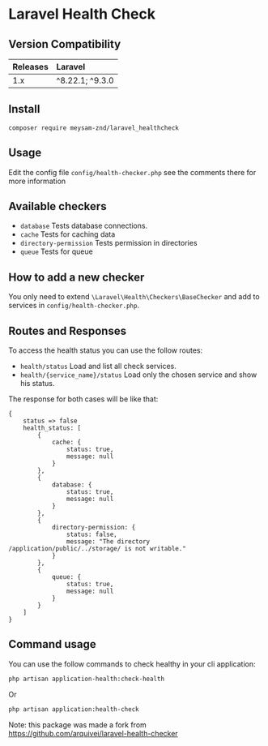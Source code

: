 # Laravel Health Check

## Version Compatibility

| Releases | Laravel          |
|:---------|:-----------------|
| 1.x      | ^8.22.1; ^9.3.0  |

## Install

```shell script
composer require meysam-znd/laravel_healthcheck
```

## Usage
Edit the config file `config/health-checker.php` see the comments there for more information

## Available checkers
- `database` Tests database connections.
- `cache` Tests for caching data
- `directory-permission` Tests permission in directories
- `queue` Tests for queue

## How to add a new checker
You only need to extend `\Laravel\Health\Checkers\BaseChecker` and add to services in `config/health-checker.php`.

## Routes and Responses

To access the health status you can use the follow routes:

- `health/status` Load and list all check services.
- `health/{service_name}/status` Load only the chosen service and show his status.

The response for both cases will be like that:

```
{
    status => false
    health_status: [
        {
            cache: {
                status: true,
                message: null
            }
        },
        {
            database: {
                status: true,
                message: null
            }
        },
        {
            directory-permission: {
                status: false,
                message: "The directory /application/public/../storage/ is not writable."
            }
        },
        {
            queue: {
                status: true,
                message: null
            }
        }
    ]
}
```

## Command usage

You can use the follow commands to check healthy in your cli application:

```sh
php artisan application-health:check-health
```
Or

```sh
php artisan application:health-check
```
Note: this package was made a fork from https://github.com/arquivei/laravel-health-checker
